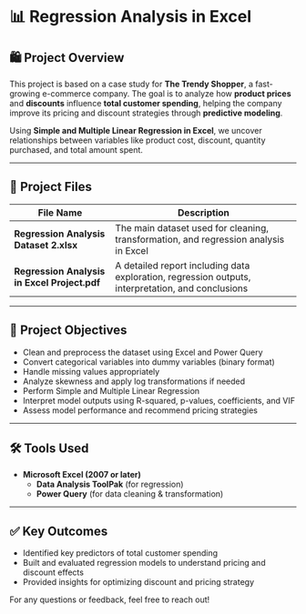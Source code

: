 # 📊 Regression Analysis in Excel

## 🛍️ Project Overview

This project is based on a case study for **The Trendy Shopper**, a fast-growing e-commerce company. The goal is to analyze how **product prices** and **discounts** influence **total customer spending**, helping the company improve its pricing and discount strategies through **predictive modeling**.

Using **Simple and Multiple Linear Regression in Excel**, we uncover relationships between variables like product cost, discount, quantity purchased, and total amount spent.

---

## 📁 Project Files

| File Name | Description |
|-----------|-------------|
| **Regression Analysis Dataset 2.xlsx** | The main dataset used for cleaning, transformation, and regression analysis in Excel |
| **Regression Analysis in Excel Project.pdf** | A detailed report including data exploration, regression outputs, interpretation, and conclusions |

---

## 📌 Project Objectives

- Clean and preprocess the dataset using Excel and Power Query
- Convert categorical variables into dummy variables (binary format)
- Handle missing values appropriately
- Analyze skewness and apply log transformations if needed
- Perform Simple and Multiple Linear Regression
- Interpret model outputs using R-squared, p-values, coefficients, and VIF
- Assess model performance and recommend pricing strategies

---

## 🛠️ Tools Used

- **Microsoft Excel (2007 or later)**
  - **Data Analysis ToolPak** (for regression)
  - **Power Query** (for data cleaning & transformation)

---

## ✅ Key Outcomes

- Identified key predictors of total customer spending
- Built and evaluated regression models to understand pricing and discount effects
- Provided insights for optimizing discount and pricing strategy

For any questions or feedback, feel free to reach out!

